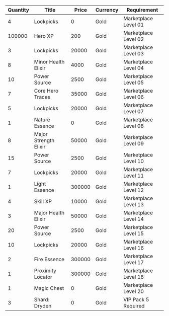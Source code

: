 | Quantity | Title | Price | Currency |  Requirement |
| -------- | ----- | ----- | -------- |  ----------- |
| 4 | Lockpicks | 0 | Gold | Marketplace Level 01 |
| 100000 | Hero XP | 200 | Gold | Marketplace Level 02 |
| 3 | Lockpicks | 20000 | Gold | Marketplace Level 03 |
| 8 | Minor Health Elixir | 4000 | Gold | Marketplace Level 04 |
| 10 | Power Source | 2500 | Gold | Marketplace Level 05 |
| 7 | Core Hero Traces | 35000 | Gold | Marketplace Level 06 |
| 5 | Lockpicks | 20000 | Gold | Marketplace Level 07 |
| 1 | Nature Essence | 0 | Gold | Marketplace Level 08 |
| 8 | Major Strength Elixir | 50000 | Gold | Marketplace Level 09 |
| 15 | Power Source | 2500 | Gold | Marketplace Level 10 |
| 7 | Lockpicks | 20000 | Gold | Marketplace Level 11 |
| 1 | Light Essence | 300000 | Gold | Marketplace Level 12 |
| 4 | Skill XP | 10000 | Gold | Marketplace Level 13 |
| 3 | Major Health Elixir | 50000 | Gold | Marketplace Level 14 |
| 20 | Power Source | 2500 | Gold | Marketplace Level 15 |
| 10 | Lockpicks | 20000 | Gold | Marketplace Level 16 |
| 2 | Fire Essence | 300000 | Gold | Marketplace Level 17 |
| 1 | Proximity Locator | 300000 | Gold | Marketplace Level 18 |
| 1 | Magic Chest | 0 | Gold | Marketplace Level 20 |
| 3 | Shard: Dryden | 0 | Gold | VIP Pack 5 Required |
